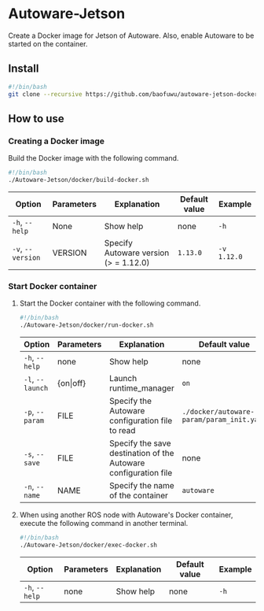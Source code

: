 # Autoware-Jetson
Create a Docker image for Jetson of Autoware. Also, enable Autoware to be started on the container.

## Install
```bash
#!/bin/bash
git clone --recursive https://github.com/baofuwu/autoware-jetson-docker.git Autoware-Jetson
```

## How to use

### Creating a Docker image

Build the Docker image with the following command.
```bash
#!/bin/bash
./Autoware-Jetson/docker/build-docker.sh
```
|Option       |Parameters|Explanation                                |Default value  |Example         |
|-----------------|----------|------------------------------------|--------|-----------|
|`-h`, `--help`   |None      |Show help                        |none    |`-h`       |
|`-v`, `--version`|VERSION   |Specify Autoware version (> = 1.12.0)|`1.13.0`|`-v 1.12.0`|

### Start Docker container

1. Start the Docker container with the following command.
    ```bash
    #!/bin/bash
    ./Autoware-Jetson/docker/run-docker.sh
    ```
    |Option       |Parameters|Explanation                                |Default value    |Example                  |
    |-----------------|----------|---------------------------------|----------|--------------------|
    |`-h`, `--help`   |none      |Show help                       |none      |`-h`                |
    |`-l`, `--launch` |{on\|off} |Launch runtime_manager      |`on`      |`-l off`            |
    |`-p`, `--param`  |FILE      |Specify the Autoware configuration file to read |`./docker/autoware-param/param_init.yaml`|`-p robot_1.yaml`|
    |`-s`, `--save`   |FILE      |Specify the save destination of the Autoware configuration file |none      |`-s robot_1.yaml`|
    |`-n`, `--name`   |NAME      |Specify the name of the container               |`autoware`|`-n autoware-master`|

2. When using another ROS node with Autoware's Docker container, execute the following command in another terminal.
    ```bash
    #!/bin/bash
    ./Autoware-Jetson/docker/exec-docker.sh
    ```
    |Option       |Parameters|Explanation        |Default value|Example                  |
    |-----------------|----------|--------------------------|------|--------------------|
    |`-h`, `--help`   |none      |Show help              |none  |`-h`                |

